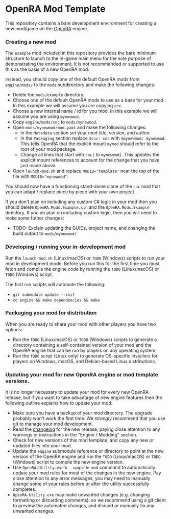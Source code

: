# OpenRA Mod Template

This repository contains a bare development environment for creating a new mod/game on the [OpenRA](https://github.com/OpenRA/OpenRA) engine.

### Creating a new mod

The `example` mod included in this repository provides the bare minimum structure to launch to the in-game main menu for the sole purpose of demonstrating the environment.
It is not recommended or supported to use this as the basis of a new OpenRA mod.

Instead, you should copy one of the default OpenRA mods from `engine/mods/` to the `mods` subdirectory and make the following changes:
* Delete the `mods/example` directory.
* Choose one of the default OpenRA mods to use as a base for your mod.  In this example we will assume you are copying `cnc`.
* Choose a new internal name / id for you mod.  In this example we will assume you are using `mynewmod`.
* Copy `engine/mods/cnc` to `mods/mynewmod`.
* Open `mods/mynewmod/mod.yaml` and make the following changes:
   * In the `Metadata` section set your mod title, version, and author.
   * In the `Packaging` section replace `$cnc: cnc` with `$mynewmod: mynewmod`.  This tells OpenRA that the explicit mount `mymod` should refer to the root of your mod package.
   * Change all lines that start with `cnc|` to `mynewmod|`.  This updates the explicit mount references to account for the change that you have just made above.
* Open `launch-mod.sh` and replace `MODID="template"` near the top of the file with `MODID="mynewmod"`.

You should now have a functioning stand-alone clone of the `cnc` mod that you can adapt / replace piece by piece with your own project.

If you don't plan on including any custom C# logic in your mod then you should delete `OpenRA.Mods.Example.sln` and the `OpenRA.Mods.Example` directory. If you do plan on including custom logic, then you will need to make some futher changes:
   * TODO: Explain updating the GUIDs, project name, and changing the build output to `mods/mynewmod/`

### Developing / running your in-development mod

Run the `launch-mod.sh` (Linux/macOS) or `TODO` (Windows) scripts to run your mod in development mode.
Before you run this for the first time you must fetch and compile the engine code by running the `TODO` (Linux/macOS) or `TODO` (Windows) script.

The first run scripts will automate the following:
   * `git submodule update --init`
   * `cd engine && make dependencies && make`

### Packaging your mod for distribution

When you are ready to share your mod with other players you have two options:
* Run the `TODO` (Linux/macOS) or `TODO` (Windows) scripts to generate a directory containing a self-contained version of your mod and the OpenRA engine that can be run by players on any operating system.
* Run the `TODO` script (Linux only) to generate OS-specific installers for players on Windows, macOS, and Debian-based Linux distributions.

### Updating your mod for new OpenRA engine or mod template versions.

It is no longer necessary to update your mod for every new OpenRA release, but if you want to take advantage of new engine features then the following outline explains how to update your mod:
* Make sure you have a backup of your mod directory.  The upgrade probably won't work the first time.  We *strongly* recommend that you use git to manage your mod development.
* Read the [changelog](https://github.com/OpenRA/OpenRA/wiki/Changelog) for the new release, paying close attention to any warnings or instructions in the "Engine / Modding" section.
* Check for new versions of this mod template, and copy any new or updated files into your mod.
* Update the `engine` submodule reference or directory to point at the new version of the OpenRA engine and run the `TODO` (Linux/macOS) or `TODO` (Windows) script to compile the new engine version.
* Use `OpenRA.Utility.exe`'s `--upgrade-mod` command to automatically update your mod rules for most of the changes in the new engine.  Pay close attention to any error messages, you may need to manually change some of your rules before or after the utility successfully completes.
* `OpenRA.Utility.exe` may make unwanted changes (e.g. changing formatting or discarding comments), so we recommend using a git client to preview the automated changes, and discard or manually fix any unwanted changes.